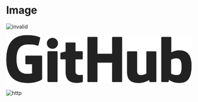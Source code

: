 # Image

![invalid](invalid)  

![local](./asset/GitHub-Logo.png)  

![http](https://github.githubassets.com/images/modules/logos_page/GitHub-Mark.png)  
